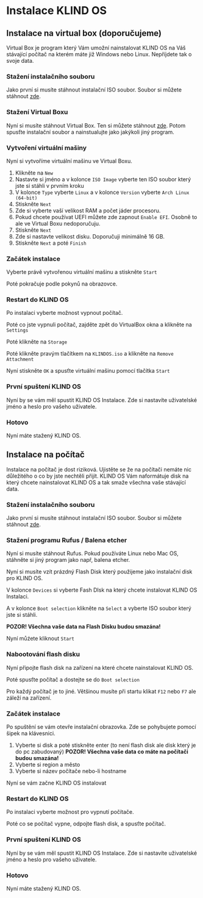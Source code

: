 # Instalace KLIND OS

## Instalace na virtual box (doporučujeme)

Virtual Box je program který Vám umožní nainstalovat KLIND OS na Váš stávající počítač na kterém máte již Windows nebo Linux. Nepříjdete tak o svoje data.

### Stažení instalačního souboru

Jako první si musíte stáhnout instalační ISO soubor. Soubor si můžete stáhnout [zde](https://klindos.jzitnik.dev/download).

### Stažení Virtual Boxu

Nyní si musíte stáhnout Virtual Box. Ten si můžete stáhnout [zde](https://www.virtualbox.org/wiki/Downloads). Potom spusťte instalační soubor a nainstualujte jako jakýkoli jiný program.

### Vytvoření virtuální mašiny

Nyní si vytvoříme virtuální mašinu ve Virtual Boxu.

1. Klikněte na `New`
2. Nastavte si jméno a v kolonce `ISO Image` vyberte ten ISO soubor který jste si stáhli v prvním kroku
3. V kolonce `Type` vyberte `Linux` a v kolonce `Version` vyberte `Arch Linux (64-bit)`
4. Stiskněte `Next`
5. Zde si vyberte vaší velikost RAM a počet jáder procesoru.
6. Pokud chcete používat UEFI můžete zde zapnout `Enable EFI`. Osobně to ale ve Virtual Boxu nedoporučuju.
7. Stiskněte `Next`
8. Zde si nastavte velikost disku. Doporučuji minimálně 16 GB.
9. Stiskněte `Next` a poté `Finish`

### Začátek instalace

Vyberte právě vytvořenou virtuální mašinu a stiskněte `Start`

Poté pokračuje podle pokynů na obrazovce.

### Restart do KLIND OS

Po instalaci vyberte možnost vypnout počítač.

Poté co jste vypnuli počítač, zajděte zpět do VirtualBox okna a klikněte na `Settings`

Poté klikněte na `Storage`

Poté klikněte pravým tlačítkem na `KLINDOS.iso` a klikněte na `Remove Attachment`

Nyní stiskněte `OK` a spusťte virtuální mašinu pomocí tlačítka `Start`

### První spuštení KLIND OS

Nyní by se vám měl spustit KLIND OS Instalace. Zde si nastavíte uživatelské jméno a heslo pro vašeho uživatele.

### Hotovo

Nyní máte stažený KLIND OS.

## Instalace na počítač

Instalace na počítač je dost riziková. Ujistěte se že na počítači nemáte nic důležitého o co by jste nechtěli přijít. KLIND OS Vám naformátuje disk na který chcete nainstalovat KLIND OS a tak smaže všechna vaše stávající data.

### Stažení instalačního souboru

Jako první si musíte stáhnout instalační ISO soubor. Soubor si můžete stáhnout [zde](https://klindos.jzitnik.dev/download).

### Stažení programu Rufus / Balena etcher

Nyní si musíte stáhnout Rufus. Pokud používáte Linux nebo Mac OS, stáhněte si jiný program jako např, balena etcher.

Nyní si musíte vzít prázdný Flash Disk který použijeme jako instalační disk pro KLIND OS.

V kolonce `Devices` si vyberte Fash DIsk na který chcete instalovat KLIND OS Instalaci.

A v kolonce `Boot selection` klikněte na `Select` a vyberte ISO soubor který jste si stáhli.

**POZOR! Všechna vaše data na Flash Disku budou smazána!**

Nyní můźete kliknout `Start`

### Nabootování flash disku

Nyní připojte flash disk na zařízení na které chcete nainstalovat KLIND OS.

Poté spusťte počítač a dostejte se do `Boot selection`

Pro každý počítač je to jiné. Většinou musíte při startu klikat `F12` nebo `F7` ale záleží na zařízení.

### Začátek instalace

Po spuštění se vám otevře instalační obrazovka. Zde se pohybujete pomocí šipek na klávesnici.

1. Vyberte si disk a poté stiskněte enter (to není flash disk ale disk který je do pc zabudovaný)
   **POZOR! Všechna vaše data co máte na počítači budou smazána!**
2. Vyberte si region a město
3. Vyberte si název počítače nebo-li hostname

Nyní se vám začne KLIND OS instalovat

### Restart do KLIND OS

Po instalaci vyberte možnost pro vypnutí počítače.

Poté co se počítač vypne, odpojte flash disk, a spusťte počítač.

### První spuštení KLIND OS

Nyní by se vám měl spustit KLIND OS Instalace. Zde si nastavíte uživatelské jméno a heslo pro vašeho uživatele.

### Hotovo

Nyní máte stažený KLIND OS.
